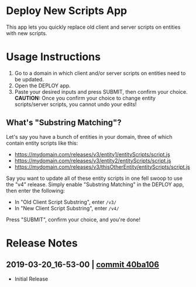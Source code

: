 # Deploy New Scripts App
This app lets you quickly replace old client and server scripts on entities with new scripts.

# Usage Instructions
1. Go to a domain in which client and/or server scripts on entities need to be updated.
2. Open the DEPLOY app.
3. Paste your desired inputs and press SUBMIT, then confirm your choice. **CAUTION:** Once you confirm your choice to change entity scripts/server scripts, you cannot undo your edits!

## What's "Substring Matching"?
Let's say you have a bunch of entities in your domain, three of which contain entity scripts like this:
- https://mydomain.com/releases/v3/entity1/entityScripts/script.js
- https://mydomain.com/releases/v3/entity2/entityScripts/script.js
- https://mydomain.com/releases/v3/thisOtherEntity/entityScripts/script.js

Say you want to update all of these entity scripts in one fell swoop to use the "v4" release. Simply enable "Substring Matching" in the DEPLOY app, then enter the following:
- In "Old Client Script Substring", enter `/v3/`
- In "New Client Script Substring", enter `/v4/`

Press "SUBMIT", confirm your choice, and you're done!

# Release Notes

## 2019-03-20_16-53-00 | [commit 40ba106](https://github.com/highfidelity/hifi-content/commits/40ba106)
- Initial Release